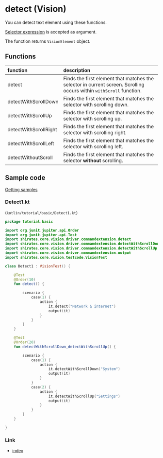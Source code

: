 # detect (Vision)

You can detect text element using these functions.

[Selector expression](../../selector_and_nickname/selector_expression.md) is accepted as argument.

The function returns `VisionElement` object.

## Functions

| function              | description                                                                                                         |
|:----------------------|:--------------------------------------------------------------------------------------------------------------------|
| detect                | Finds the first element that matches the selector in current screen. Scrolling occurs within `withScroll` function. |
| detectWithScrollDown  | Finds the first element that matches the selector with scrolling down.                                              |
| detectWithScrollUp    | Finds the first element that matches the selector with scrolling up.                                                |
| detectWithScrollRight | Finds the first element that matches the selector with scrolling right.                                             |
| detectWithScrollLeft  | Finds the first element that matches the selector with scrolling left.                                              |
| detectWithoutScroll   | Finds the first element that matches the selector **without** scrolling.                                            |

## Sample code

[Getting samples](../../getting_samples.md)

### Detect1.kt

(`kotlin/tutorial/basic/Detect1.kt`)

```kotlin
package tutorial.basic

import org.junit.jupiter.api.Order
import org.junit.jupiter.api.Test
import shirates.core.vision.driver.commandextension.detect
import shirates.core.vision.driver.commandextension.detectWithScrollDown
import shirates.core.vision.driver.commandextension.detectWithScrollUp
import shirates.core.vision.driver.commandextension.output
import shirates.core.vision.testcode.VisionTest

class Detect1 : VisionTest() {

    @Test
    @Order(10)
    fun detect() {

        scenario {
            case(1) {
                action {
                    it.detect("Network & internet")
                    output(it)
                }
            }
        }
    }

    @Test
    @Order(20)
    fun detectWithScrollDown_detectWithScrollUp() {

        scenario {
            case(1) {
                action {
                    it.detectWithScrollDown("System")
                    output(it)
                }
            }
            case(2) {
                action {
                    it.detectWithScrollUp("Settings")
                    output(it)
                }
            }
        }
    }

}
```

### Link

- [index](../../../../index.md)
